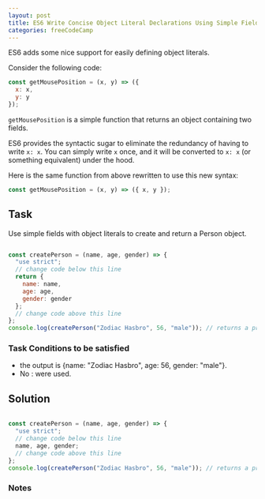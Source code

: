 ```yaml
---
layout: post
title: ES6 Write Concise Object Literal Declarations Using Simple Fields
categories: freeCodeCamp
---
```


ES6 adds some nice support for easily defining object literals.

Consider the following code:

```js
const getMousePosition = (x, y) => ({
  x: x,
  y: y
});
```

<code>getMousePosition</code> is a simple function that returns an object containing two fields.

ES6 provides the syntactic sugar to eliminate the redundancy of having to write <code>x: x</code>. You can simply write <code>x</code> once, and it will be converted to <code>x: x</code> (or something equivalent) under the hood.

Here is the same function from above rewritten to use this new syntax:
```js
const getMousePosition = (x, y) => ({ x, y });
```

## Task
Use simple fields with object literals to create and return a Person object.

```js

const createPerson = (name, age, gender) => {
  "use strict";
  // change code below this line
  return {
    name: name,
    age: age,
    gender: gender
  };
  // change code above this line
};
console.log(createPerson("Zodiac Hasbro", 56, "male")); // returns a proper object

```

### Task Conditions to be satisfied
- the output is {name: "Zodiac Hasbro", age: 56, gender: "male"}.
- No : were used.


## Solution
```javascript

const createPerson = (name, age, gender) => {
  "use strict";
  // change code below this line
  name, age, gender;
  // change code above this line
};
console.log(createPerson("Zodiac Hasbro", 56, "male")); // returns a proper object

```

### Notes
